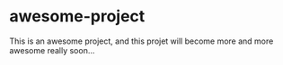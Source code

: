 # awesome-project
This is an awesome project, and this projet will become more and more awesome really soon...
